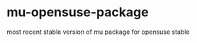 mu-opensuse-package
===================

most recent stable version of mu package for opensuse stable
